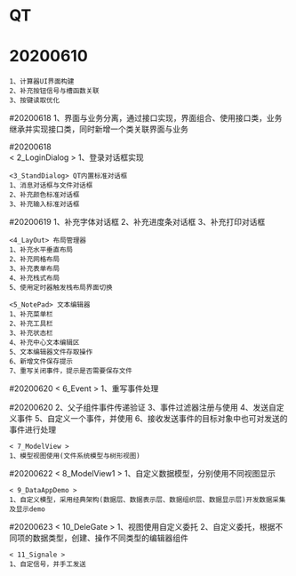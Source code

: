 # QT

# 20200610
	1、计算器UI界面构建
	2、补充按钮信号与槽函数关联
	3、按键读取优化

#20200618
	1、界面与业务分离，通过接口实现，界面组合、使用接口类，业务继承并实现接口类，同时新增一个类关联界面与业务

#20200618  
	< 2_LoginDialog >
	1、登录对话框实现
	
	<3_StandDialog> QT内置标准对话框
	1、消息对话框与文件对话框
	2、补充颜色标准对话框
	3、补充输入标准对话框
	
#20200619
	1、补充字体对话框
	2、补充进度条对话框
	3、补充打印对话框
	
	<4_LayOut> 布局管理器
	1、补充水平垂直布局
	2、补充网格布局
	3、补充表单布局
	4、补充栈式布局
	5、使用定时器触发栈布局界面切换
	
	<5_NotePad> 文本编辑器
	1、补充菜单栏
	2、补充工具栏
	3、补充状态栏
	4、补充中心文本编辑区
	5、文本编辑器文件存取操作
	6、新增文件保存提示
	7、重写关闭事件，提示是否需要保存文件

#20200620
	< 6_Event >
	1、重写事件处理
	
#20200620
	2、父子组件事件传递验证
	3、事件过滤器注册与使用
	4、发送自定义事件
	5、自定义一个事件，并使用
	6、接收发送事件的目标对象中也可对发送的事件进行处理
	
	< 7_ModelView >
	1、模型视图使用(文件系统模型与树形视图)

#20200622
	< 8_ModelView1 >
	1、自定义数据模型，分别使用不同视图显示
	
	< 9_DataAppDemo >
	1、自定义模型，采用经典架构(数据层、数据表示层、数据组织层、数据显示层)开发数据采集及显示demo
	
#20200623
	< 10_DeleGate >
	1、视图使用自定义委托
	2、自定义委托，根据不同项的数据类型，创建、操作不同类型的编辑器组件
	
	< 11_Signale >
	1、自定信号，并手工发送